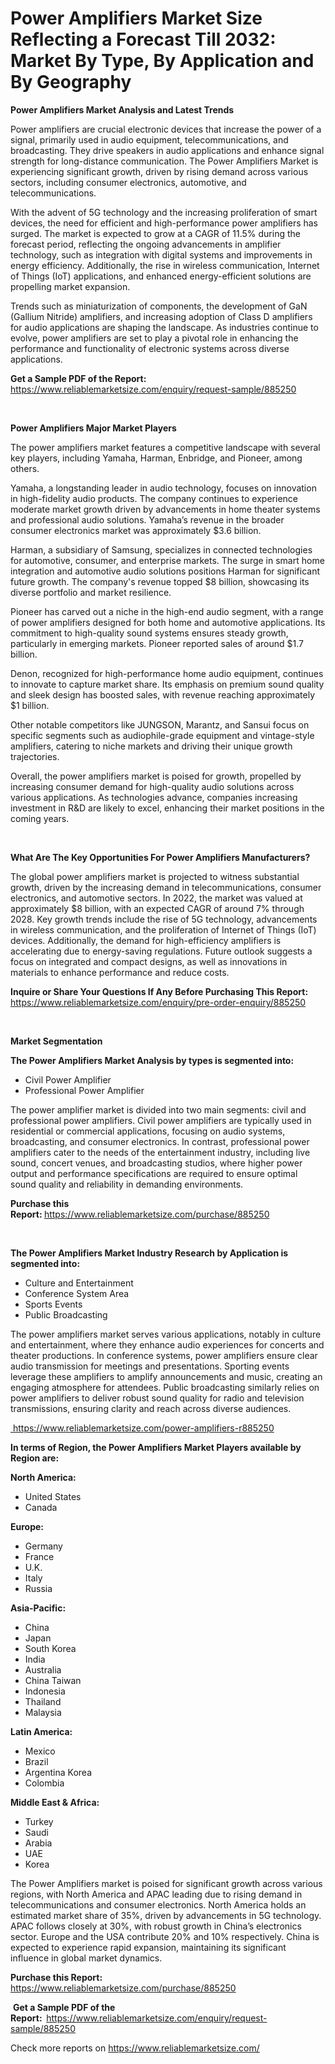 <p><h1>Power Amplifiers Market Size Reflecting a Forecast Till 2032: Market By Type, By Application and By Geography</h1></p><p><strong>Power Amplifiers Market Analysis and Latest Trends</strong></p>
<p><p>Power amplifiers are crucial electronic devices that increase the power of a signal, primarily used in audio equipment, telecommunications, and broadcasting. They drive speakers in audio applications and enhance signal strength for long-distance communication. The Power Amplifiers Market is experiencing significant growth, driven by rising demand across various sectors, including consumer electronics, automotive, and telecommunications.</p><p>With the advent of 5G technology and the increasing proliferation of smart devices, the need for efficient and high-performance power amplifiers has surged. The market is expected to grow at a CAGR of 11.5% during the forecast period, reflecting the ongoing advancements in amplifier technology, such as integration with digital systems and improvements in energy efficiency. Additionally, the rise in wireless communication, Internet of Things (IoT) applications, and enhanced energy-efficient solutions are propelling market expansion.</p><p>Trends such as miniaturization of components, the development of GaN (Gallium Nitride) amplifiers, and increasing adoption of Class D amplifiers for audio applications are shaping the landscape. As industries continue to evolve, power amplifiers are set to play a pivotal role in enhancing the performance and functionality of electronic systems across diverse applications.</p></p>
<p><strong>Get a Sample PDF of the Report:&nbsp;</strong> <a href="https://www.reliablemarketsize.com/enquiry/request-sample/885250?utm_campaign=2038&utm_medium=2&utm_source=Github&utm_content=ia&utm_term=16022025&utm_id=power-amplifiers">https://www.reliablemarketsize.com/enquiry/request-sample/885250</a></p>
<p>&nbsp;</p>
<p><strong>Power Amplifiers Major Market Players</strong></p>
<p><p>The power amplifiers market features a competitive landscape with several key players, including Yamaha, Harman, Enbridge, and Pioneer, among others. </p><p>Yamaha, a longstanding leader in audio technology, focuses on innovation in high-fidelity audio products. The company continues to experience moderate market growth driven by advancements in home theater systems and professional audio solutions. Yamaha’s revenue in the broader consumer electronics market was approximately $3.6 billion.</p><p>Harman, a subsidiary of Samsung, specializes in connected technologies for automotive, consumer, and enterprise markets. The surge in smart home integration and automotive audio solutions positions Harman for significant future growth. The company's revenue topped $8 billion, showcasing its diverse portfolio and market resilience.</p><p>Pioneer has carved out a niche in the high-end audio segment, with a range of power amplifiers designed for both home and automotive applications. Its commitment to high-quality sound systems ensures steady growth, particularly in emerging markets. Pioneer reported sales of around $1.7 billion.</p><p>Denon, recognized for high-performance home audio equipment, continues to innovate to capture market share. Its emphasis on premium sound quality and sleek design has boosted sales, with revenue reaching approximately $1 billion. </p><p>Other notable competitors like JUNGSON, Marantz, and Sansui focus on specific segments such as audiophile-grade equipment and vintage-style amplifiers, catering to niche markets and driving their unique growth trajectories.</p><p>Overall, the power amplifiers market is poised for growth, propelled by increasing consumer demand for high-quality audio solutions across various applications. As technologies advance, companies increasing investment in R&D are likely to excel, enhancing their market positions in the coming years.</p></p>
<p>&nbsp;</p>
<p><strong>What Are The Key Opportunities For Power Amplifiers Manufacturers?</strong></p>
<p><p>The global power amplifiers market is projected to witness substantial growth, driven by the increasing demand in telecommunications, consumer electronics, and automotive sectors. In 2022, the market was valued at approximately $8 billion, with an expected CAGR of around 7% through 2028. Key growth trends include the rise of 5G technology, advancements in wireless communication, and the proliferation of Internet of Things (IoT) devices. Additionally, the demand for high-efficiency amplifiers is accelerating due to energy-saving regulations. Future outlook suggests a focus on integrated and compact designs, as well as innovations in materials to enhance performance and reduce costs.</p></p>
<p><strong>Inquire or Share Your Questions If Any Before Purchasing This Report:</strong> <a href="https://www.reliablemarketsize.com/enquiry/pre-order-enquiry/885250?utm_campaign=2038&utm_medium=2&utm_source=Github&utm_content=ia&utm_term=16022025&utm_id=power-amplifiers">https://www.reliablemarketsize.com/enquiry/pre-order-enquiry/885250</a></p>
<p>&nbsp;</p>
<p><strong>Market Segmentation</strong></p>
<p><strong>The Power Amplifiers Market Analysis by types is segmented into:</strong></p>
<p><ul><li>Civil Power Amplifier</li><li>Professional Power Amplifier</li></ul></p>
<p><p>The power amplifier market is divided into two main segments: civil and professional power amplifiers. Civil power amplifiers are typically used in residential or commercial applications, focusing on audio systems, broadcasting, and consumer electronics. In contrast, professional power amplifiers cater to the needs of the entertainment industry, including live sound, concert venues, and broadcasting studios, where higher power output and performance specifications are required to ensure optimal sound quality and reliability in demanding environments.</p></p>
<p><strong>Purchase this Report:&nbsp;</strong><a href="https://www.reliablemarketsize.com/purchase/885250?utm_campaign=2038&utm_medium=2&utm_source=Github&utm_content=ia&utm_term=16022025&utm_id=power-amplifiers">https://www.reliablemarketsize.com/purchase/885250</a></p>
<p>&nbsp;</p>
<p><strong>The Power Amplifiers Market Industry Research by Application is segmented into:</strong></p>
<p><ul><li>Culture and Entertainment</li><li>Conference System Area</li><li>Sports Events</li><li>Public Broadcasting</li></ul></p>
<p><p>The power amplifiers market serves various applications, notably in culture and entertainment, where they enhance audio experiences for concerts and theater productions. In conference systems, power amplifiers ensure clear audio transmission for meetings and presentations. Sporting events leverage these amplifiers to amplify announcements and music, creating an engaging atmosphere for attendees. Public broadcasting similarly relies on power amplifiers to deliver robust sound quality for radio and television transmissions, ensuring clarity and reach across diverse audiences.</p></p>
<p><a href="https://www.reliablemarketsize.com/power-amplifiers-r885250?utm_campaign=2038&utm_medium=2&utm_source=Github&utm_content=ia&utm_term=16022025&utm_id=power-amplifiers">&nbsp;https://www.reliablemarketsize.com/power-amplifiers-r885250</a></p>
<p><strong>In terms of Region, the Power Amplifiers Market Players available by Region are:</strong></p>
<p>
    <p> <strong> North America: </strong>
        <ul>
            <li>United States</li>
            <li>Canada</li>
        </ul>
        </p> 
    <p> <strong> Europe: </strong>
        <ul>
            <li>Germany</li>
            <li>France</li>
            <li>U.K.</li>
            <li>Italy</li>
            <li>Russia</li>
        </ul>
        </p> 
    <p> <strong> Asia-Pacific: </strong>
        <ul>
            <li>China</li>
            <li>Japan</li>
            <li>South Korea</li>
            <li>India</li>
            <li>Australia</li>
            <li>China Taiwan</li>
            <li>Indonesia</li>
            <li>Thailand</li>
            <li>Malaysia</li>
        </ul>
        </p> 
    <p> <strong> Latin America: </strong>
        <ul>
            <li>Mexico</li>
            <li>Brazil</li>
            <li>Argentina Korea</li>
            <li>Colombia</li>
        </ul>
        </p> 
    <p> <strong> Middle East & Africa: </strong>
        <ul>
            <li>Turkey</li>
            <li>Saudi</li>
            <li>Arabia</li>
            <li>UAE</li>
            <li>Korea</li>
        </ul>
    </p>
    </p>
<p><p>The Power Amplifiers market is poised for significant growth across various regions, with North America and APAC leading due to rising demand in telecommunications and consumer electronics. North America holds an estimated market share of 35%, driven by advancements in 5G technology. APAC follows closely at 30%, with robust growth in China’s electronics sector. Europe and the USA contribute 20% and 10% respectively. China is expected to experience rapid expansion, maintaining its significant influence in global market dynamics.</p></p>
<p><strong>Purchase this Report: </strong><a href="https://www.reliablemarketsize.com/purchase/885250?utm_campaign=2038&utm_medium=2&utm_source=Github&utm_content=ia&utm_term=16022025&utm_id=power-amplifiers">https://www.reliablemarketsize.com/purchase/885250</a></p>
<p>&nbsp;<strong>Get a Sample PDF of the Report:&nbsp;&nbsp;</strong><a href="https://www.reliablemarketsize.com/enquiry/request-sample/885250?utm_campaign=2038&utm_medium=2&utm_source=Github&utm_content=ia&utm_term=16022025&utm_id=power-amplifiers">https://www.reliablemarketsize.com/enquiry/request-sample/885250</a></p>
<p><strong></strong></p>
<p>Check more reports on <a href="https://www.reliablemarketsize.com/?utm_campaign=2038&utm_medium=2&utm_source=Github&utm_content=ia&utm_term=16022025&utm_id=power-amplifiers">https://www.reliablemarketsize.com/</a></p>